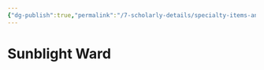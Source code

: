 ```yaml
---
{"dg-publish":true,"permalink":"/7-scholarly-details/specialty-items-and-materials/key-items/sunblight-ward/","noteIcon":""}
---
```


# Sunblight Ward
